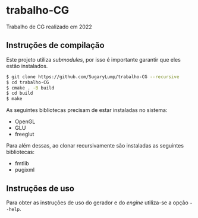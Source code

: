 # trabalho-CG
Trabalho de CG realizado em 2022

## Instruções de compilação
Este projeto utiliza _submodules_, por isso é importante garantir que eles estão instalados.

```bash
$ git clone https://github.com/SugaryLump/trabalho-CG --recursive
$ cd trabalho-CG
$ cmake . -B build
$ cd build
$ make
```

As seguintes bibliotecas precisam de estar instaladas no sistema:
 - OpenGL
 - GLU
 - freeglut

Para além dessas, ao clonar recursivamente são instaladas as seguintes bibliotecas:
 - fmtlib
 - pugixml
 
 ## Instruções de uso
 Para obter as instruções de uso do gerador e do _engine_ utiliza-se a opção ``--help``.
